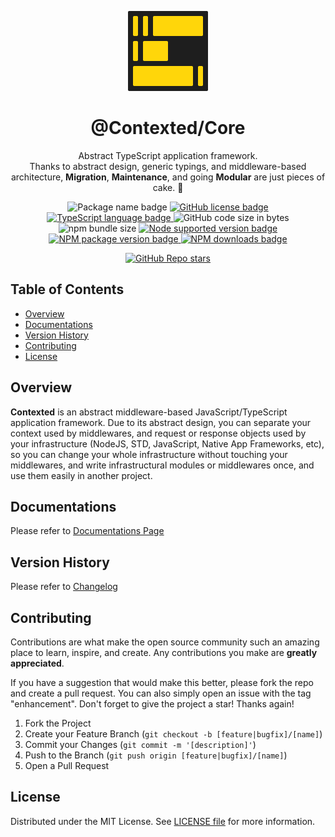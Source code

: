 <div align="center">
  <p>
    <img alt="Contexted Logo" width="128" src="https://raw.githubusercontent.com/contexted-js/brand/master/dark/main-fill.svg">
    <h1>@Contexted/Core</h1>
  </p>
  <p>
    Abstract TypeScript application framework.<br />
    Thanks to abstract design, generic typings, and middleware-based architecture, <b>Migration</b>, <b>Maintenance</b>, and going <b>Modular</b> are just pieces of cake. 🍰
  </p>
  <p>
    <img alt="Package name badge" src="https://img.shields.io/github/package-json/name/contexted-js/core">
    <a href="LICENSE">
      <img alt="GitHub license badge" src="https://img.shields.io/github/license/contexted-js/core">
    </a>
    <a href="https://typescriptlang.org/">
      <img alt="TypeScript language badge" src="https://img.shields.io/badge/language-typescript-blue">
    </a>
    <img alt="GitHub code size in bytes" src="https://img.shields.io/github/languages/code-size/contexted-js/core">
    <img alt="npm bundle size" src="https://img.shields.io/bundlephobia/min/@contexted/core">
    <a href="https://nodejs.org/">
      <img alt="Node supported version badge" src="https://img.shields.io/node/v/@contexted/core">
    </a>
    <a href="https://npmjs.com/package/@contexted/core">
      <img alt="NPM package version badge" src="https://img.shields.io/npm/v/@contexted/core?label=version">
    </a>
    <a href="https://npmjs.com/package/@contexted/core">
      <img alt="NPM downloads badge" src="https://img.shields.io/npm/dt/@contexted/core">
    </a>
  </p>
  <p>
    <a href="https://github.com/contexted-js/core/stargazers">
      <img alt="GitHub Repo stars" src="https://img.shields.io/github/stars/contexted-js/core?style=social">
    </a>
  </p>
</div>

## Table of Contents

-   [Overview](#overview)
-   [Documentations](#documentations)
-   [Version History](#version-history)
-   [Contributing](#contributing)
-   [License](#license)

## Overview

**Contexted** is an abstract middleware-based JavaScript/TypeScript application framework. Due to its abstract design, you can separate your context used by middlewares, and request or response objects used by your infrastructure (NodeJS, STD, JavaScript, Native App Frameworks, etc), so you can change your whole infrastructure without touching your middlewares, and write infrastructural modules or middlewares once, and use them easily in another project.

## Documentations

Please refer to [Documentations Page](docs/)

## Version History

Please refer to [Changelog](CHANGELOG.md)

## Contributing

Contributions are what make the open source community such an amazing place to learn, inspire, and create. Any contributions you make are **greatly appreciated**.

If you have a suggestion that would make this better, please fork the repo and create a pull request. You can also simply open an issue with the tag "enhancement".
Don't forget to give the project a star! Thanks again!

1. Fork the Project
2. Create your Feature Branch (`git checkout -b [feature|bugfix]/[name]`)
3. Commit your Changes (`git commit -m '[description]'`)
4. Push to the Branch (`git push origin [feature|bugfix]/[name]`)
5. Open a Pull Request

## License

Distributed under the MIT License. See [LICENSE file](LICENSE) for more information.
